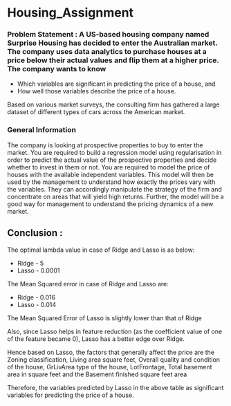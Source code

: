 # Housing_Assignment

### Problem Statement : A US-based housing company named Surprise Housing has decided to enter the Australian market. The company uses data analytics to purchase houses at a price below their actual values and flip them at a higher price. The company wants to know

- Which variables are significant in predicting the price of a house, and
- How well those variables describe the price of a house.
 
Based on various market surveys, the consulting firm has gathered a large dataset of different types of cars across the American market.


### General Information

The company is looking at prospective properties to buy to enter the market. You are required to build a regression model using regularisation in order to predict the actual value of the prospective properties and decide whether to invest in them or not.
You are required to model the price of houses with the available independent variables. This model will then be used by the management to understand how exactly the prices vary with the variables. They can accordingly manipulate the strategy of the firm and concentrate on areas that will yield high returns. Further, the model will be a good way for management to understand the pricing dynamics of a new market.


## Conclusion :
The optimal lambda value in case of Ridge and Lasso is as below:

- Ridge - 5
- Lasso - 0.0001

The Mean Squared error in case of Ridge and Lasso are:

- Ridge - 0.016
- Lasso - 0.014

The Mean Squared Error of Lasso is slightly lower than that of Ridge

Also, since Lasso helps in feature reduction (as the coefficient value of one of the feature became 0), Lasso has a better edge over Ridge.

Hence based on Lasso, the factors that generally affect the price are the Zoning classification, Living area square feet, Overall quality and condition of the house, GrLivArea type of the house, LotFrontage, Total basement area in square feet and the Basement finished square feet area

Therefore, the variables predicted by Lasso in the above table as significant variables for predicting the price of a house.

